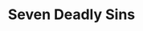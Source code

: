 ---
layout: lecteur.njk
tags : nnt

title : Seven Deadly Sins
episode : 10
saison : 4
iframe : https://streamtape.com/e/JvLrgdR9OJhjp3D/
cc :  VostFr
    
---